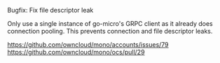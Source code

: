 Bugfix: Fix file descriptor leak

Only use a single instance of go-micro's GRPC client as it already
does connection pooling. This prevents connection and file descriptor leaks.

https://github.com/owncloud/mono/accounts/issues/79
https://github.com/owncloud/mono/ocs/pull/29
